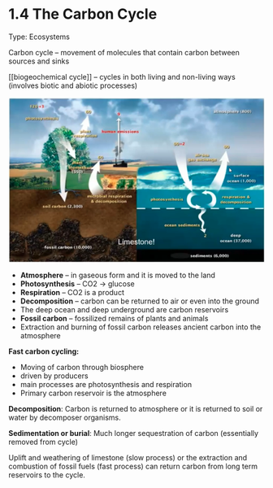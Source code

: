 # 1.4 The Carbon Cycle

Type: Ecosystems

Carbon cycle – movement of molecules that contain carbon between sources and sinks

\[\[biogeochemical cycle\]\] – cycles in both living and non-living ways \(involves biotic and abiotic processes\)

![assets/1%204%20The%20Carbon%20Cycle%20944f84ead045407a9c942de510675612/Screen\_Shot\_2021-05-15\_at\_3.52.18\_PM.png](../.gitbook/assets/Screen_Shot_2021-05-15_at_3.52.18_PM.png)

* **Atmosphere** – in gaseous form and it is moved to the land
* **Photosynthesis** – CO2 → glucose
* **Respiration** – CO2 is a product
* **Decomposition** – carbon can be returned to air or even into the ground
* The deep ocean and deep underground are carbon reservoirs
* **Fossil carbon** – fossilized remains of plants and animals
* Extraction and burning of fossil carbon releases ancient carbon into the atmosphere

**Fast carbon cycling:**

* Moving of carbon through biosphere
* driven by producers
* main processes are photosynthesis and respiration
* Primary carbon reservoir is the atmosphere

**Decomposition**: Carbon is returned to atmosphere or it is returned to soil or water by decomposer organisms.

**Sedimentation or burial**: Much longer sequestration of carbon \(essentially removed from cycle\)

Uplift and weathering of limestone \(slow process\) or the extraction and combustion of fossil fuels \(fast process\) can return carbon from long term reservoirs to the cycle.

